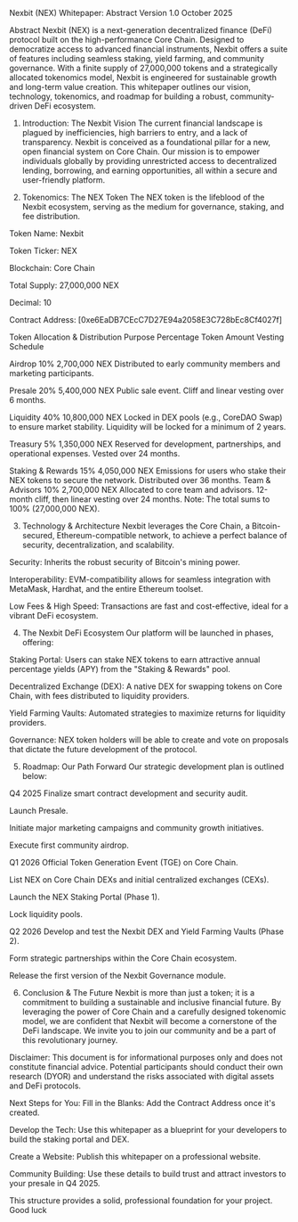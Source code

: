 Nexbit (NEX) Whitepaper: Abstract
Version 1.0
October 2025

Abstract
Nexbit (NEX) is a next-generation decentralized finance (DeFi) protocol built on the high-performance Core Chain. Designed to democratize access to advanced financial instruments, Nexbit offers a suite of features including seamless staking, yield farming, and community governance. With a finite supply of 27,000,000 tokens and a strategically allocated tokenomics model, Nexbit is engineered for sustainable growth and long-term value creation. This whitepaper outlines our vision, technology, tokenomics, and roadmap for building a robust, community-driven DeFi ecosystem.

1. Introduction: The Nexbit Vision
The current financial landscape is plagued by inefficiencies, high barriers to entry, and a lack of transparency. Nexbit is conceived as a foundational pillar for a new, open financial system on Core Chain. Our mission is to empower individuals globally by providing unrestricted access to decentralized lending, borrowing, and earning opportunities, all within a secure and user-friendly platform.

2. Tokenomics: The NEX Token
The NEX token is the lifeblood of the Nexbit ecosystem, serving as the medium for governance, staking, and fee distribution.

Token Name: Nexbit

Token Ticker: NEX

Blockchain: Core Chain

Total Supply: 27,000,000 NEX

Decimal: 10

Contract Address: [0xe6EaDB7CEcC7D27E94a2058E3C728bEc8Cf4027f]

Token Allocation & Distribution
Purpose	Percentage	Token Amount	Vesting Schedule

Airdrop	10%	2,700,000 NEX
Distributed to early community members and marketing participants.

Presale	20%	5,400,000 NEX
Public sale event. Cliff and linear vesting over 6 months.

Liquidity	40%	10,800,000 NEX
Locked in DEX pools (e.g., CoreDAO Swap) to ensure market stability. Liquidity will be locked for a minimum of 2 years.

Treasury	5%	1,350,000 NEX
Reserved for development, partnerships, and operational expenses. Vested over 24 months.

Staking & Rewards	15%	4,050,000 NEX
Emissions for users who stake their NEX tokens to secure the network. Distributed over 36 months.
Team & Advisors	10%	2,700,000 NEX	Allocated to core team and advisors. 12-month cliff, then linear vesting over 24 months.
Note: The total sums to 100% (27,000,000 NEX).

3. Technology & Architecture
Nexbit leverages the Core Chain, a Bitcoin-secured, Ethereum-compatible network, to achieve a perfect balance of security, decentralization, and scalability.

Security: Inherits the robust security of Bitcoin's mining power.

Interoperability: EVM-compatibility allows for seamless integration with MetaMask, Hardhat, and the entire Ethereum toolset.

Low Fees & High Speed: Transactions are fast and cost-effective, ideal for a vibrant DeFi ecosystem.

4. The Nexbit DeFi Ecosystem
Our platform will be launched in phases, offering:

Staking Portal: Users can stake NEX tokens to earn attractive annual percentage yields (APY) from the "Staking & Rewards" pool.

Decentralized Exchange (DEX): A native DEX for swapping tokens on Core Chain, with fees distributed to liquidity providers.

Yield Farming Vaults: Automated strategies to maximize returns for liquidity providers.

Governance: NEX token holders will be able to create and vote on proposals that dictate the future development of the protocol.

5. Roadmap: Our Path Forward
Our strategic development plan is outlined below:

Q4 2025
Finalize smart contract development and security audit.

Launch Presale.

Initiate major marketing campaigns and community growth initiatives.

Execute first community airdrop.

Q1 2026
Official Token Generation Event (TGE) on Core Chain.

List NEX on Core Chain DEXs and initial centralized exchanges (CEXs).

Launch the NEX Staking Portal (Phase 1).

Lock liquidity pools.

Q2 2026
Develop and test the Nexbit DEX and Yield Farming Vaults (Phase 2).

Form strategic partnerships within the Core Chain ecosystem.

Release the first version of the Nexbit Governance module.

6. Conclusion & The Future
Nexbit is more than just a token; it is a commitment to building a sustainable and inclusive financial future. By leveraging the power of Core Chain and a carefully designed tokenomic model, we are confident that Nexbit will become a cornerstone of the DeFi landscape. We invite you to join our community and be a part of this revolutionary journey.

Disclaimer: This document is for informational purposes only and does not constitute financial advice. Potential participants should conduct their own research (DYOR) and understand the risks associated with digital assets and DeFi protocols.

Next Steps for You:
Fill in the Blanks: Add the Contract Address once it's created.

Develop the Tech: Use this whitepaper as a blueprint for your developers to build the staking portal and DEX.

Create a Website: Publish this whitepaper on a professional website.

Community Building: Use these details to build trust and attract investors to your presale in Q4 2025.

This structure provides a solid, professional foundation for your project. Good luck

